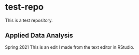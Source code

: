# test-repo

This is a test repository. 

## Applied Data Analysis 

Spring 2021
This is an edit I made from the text editor in RStudio. 
